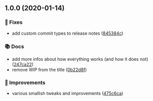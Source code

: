 ## 1.0.0 (2020-01-14)


### 🔧 Fixes

* add custom commit types to release notes ([845384c](https://github.com/werkzeugkiste/release-config/commit/845384c202b49076bb21c6de7842c06f030a0c93))


### 📚 Docs

* add more infos about how everything works (and how it does not) ([247ca22](https://github.com/werkzeugkiste/release-config/commit/247ca22092ce6d39e1ac4db983688cfab3a292e5))
* remove WIP from the title ([0b22d8f](https://github.com/werkzeugkiste/release-config/commit/0b22d8f63d60302c5675bc14ca8162f4ce1e9f03))


### 💉 Improvements

* various smallish tweaks and improvements ([475c6ca](https://github.com/werkzeugkiste/release-config/commit/475c6caeb6518d9d87371f6d9fc3ec718abc1c45))
